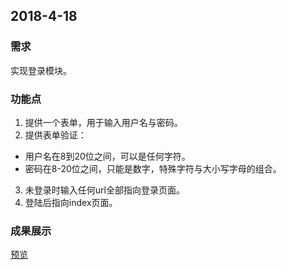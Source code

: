 ## 2018-4-18

### 需求

实现登录模块。

### 功能点

1. 提供一个表单，用于输入用户名与密码。
2. 提供表单验证：
  * 用户名在8到20位之间，可以是任何字符。
  * 密码在8-20位之间，只能是数字，特殊字符与大小写字母的组合。
3. 未登录时输入任何url全部指向登录页面。
4. 登陆后指向index页面。

###  成果展示
   [预览](http://www.baidu.com)